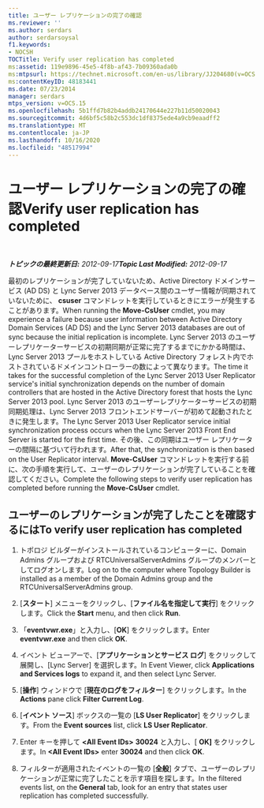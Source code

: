 ```yaml
---
title: ユーザー レプリケーションの完了の確認
ms.reviewer: ''
ms.author: serdars
author: serdarsoysal
f1.keywords:
- NOCSH
TOCTitle: Verify user replication has completed
ms:assetid: 119e9896-45e5-4f8b-af43-7b09360ada0b
ms:mtpsurl: https://technet.microsoft.com/en-us/library/JJ204680(v=OCS.15)
ms:contentKeyID: 48183441
ms.date: 07/23/2014
manager: serdars
mtps_version: v=OCS.15
ms.openlocfilehash: 5b1ffd7b82b4addb24170644e227b11d50020043
ms.sourcegitcommit: 4d6bf5c58b2c553dc1df8375ede4a9cb9eaadff2
ms.translationtype: MT
ms.contentlocale: ja-JP
ms.lasthandoff: 10/16/2020
ms.locfileid: "48517994"
---
```

# <a name="verify-user-replication-has-completed"></a><span data-ttu-id="c6faa-102">ユーザー レプリケーションの完了の確認</span><span class="sxs-lookup"><span data-stu-id="c6faa-102">Verify user replication has completed</span></span>

<div data-xmlns="http://www.w3.org/1999/xhtml">

<div class="topic" data-xmlns="http://www.w3.org/1999/xhtml" data-msxsl="urn:schemas-microsoft-com:xslt" data-cs="https://msdn.microsoft.com/">

<div data-asp="https://msdn2.microsoft.com/asp">



</div>

<div id="mainSection">

<div id="mainBody">

<span> </span>

<span data-ttu-id="c6faa-103">_**トピックの最終更新日:** 2012-09-17_</span><span class="sxs-lookup"><span data-stu-id="c6faa-103">_**Topic Last Modified:** 2012-09-17_</span></span>

<span data-ttu-id="c6faa-104">最初のレプリケーションが完了していないため、Active Directory ドメインサービス (AD DS) と Lync Server 2013 データベース間のユーザー情報が同期されていないために、 **csuser** コマンドレットを実行しているときにエラーが発生することがあります。</span><span class="sxs-lookup"><span data-stu-id="c6faa-104">When running the **Move-CsUser** cmdlet, you may experience a failure because user information between Active Directory Domain Services (AD DS) and the Lync Server 2013 databases are out of sync because the initial replication is incomplete.</span></span> <span data-ttu-id="c6faa-105">Lync Server 2013 のユーザーレプリケーターサービスの初期同期が正常に完了するまでにかかる時間は、Lync Server 2013 プールをホストしている Active Directory フォレスト内でホストされているドメインコントローラーの数によって異なります。</span><span class="sxs-lookup"><span data-stu-id="c6faa-105">The time it takes for the successful completion of the Lync Server 2013 User Replicator service's initial synchronization depends on the number of domain controllers that are hosted in the Active Directory forest that hosts the Lync Server 2013 pool.</span></span> <span data-ttu-id="c6faa-106">Lync Server 2013 のユーザーレプリケーターサービスの初期同期処理は、Lync Server 2013 フロントエンドサーバーが初めて起動されたときに発生します。</span><span class="sxs-lookup"><span data-stu-id="c6faa-106">The Lync Server 2013 User Replicator service initial synchronization process occurs when the Lync Server 2013 Front End Server is started for the first time.</span></span> <span data-ttu-id="c6faa-107">その後、この同期はユーザー レプリケーターの間隔に基づいて行われます。</span><span class="sxs-lookup"><span data-stu-id="c6faa-107">After that, the synchronization is then based on the User Replicator interval.</span></span> <span data-ttu-id="c6faa-108">**Move-CsUser** コマンドレットを実行する前に、次の手順を実行して、ユーザーのレプリケーションが完了していることを確認してください。</span><span class="sxs-lookup"><span data-stu-id="c6faa-108">Complete the following steps to verify user replication has completed before running the **Move-CsUser** cmdlet.</span></span>

<div>

## <a name="to-verify-user-replication-has-completed"></a><span data-ttu-id="c6faa-109">ユーザーのレプリケーションが完了したことを確認するには</span><span class="sxs-lookup"><span data-stu-id="c6faa-109">To verify user replication has completed</span></span>

1.  <span data-ttu-id="c6faa-110">トポロジ ビルダーがインストールされているコンピューターに、Domain Admins グループおよび RTCUniversalServerAdmins グループのメンバーとしてログオンします。</span><span class="sxs-lookup"><span data-stu-id="c6faa-110">Log on to the computer where Topology Builder is installed as a member of the Domain Admins group and the RTCUniversalServerAdmins group.</span></span>

2.  <span data-ttu-id="c6faa-111">[**スタート**] メニューをクリックし、[**ファイル名を指定して実行**] をクリックします。</span><span class="sxs-lookup"><span data-stu-id="c6faa-111">Click the **Start** menu, and then click **Run**.</span></span>

3.  <span data-ttu-id="c6faa-112">「**eventvwr.exe**」と入力し、[**OK**] をクリックします。</span><span class="sxs-lookup"><span data-stu-id="c6faa-112">Enter **eventvwr.exe** and then click **OK**.</span></span>

4.  <span data-ttu-id="c6faa-113">イベント ビューアーで、[**アプリケーションとサービス ログ**] をクリックして展開し、[Lync Server] を選択します。</span><span class="sxs-lookup"><span data-stu-id="c6faa-113">In Event Viewer, click **Applications and Services logs** to expand it, and then select Lync Server.</span></span>

5.  <span data-ttu-id="c6faa-114">[**操作**] ウィンドウで [**現在のログをフィルター**] をクリックします。</span><span class="sxs-lookup"><span data-stu-id="c6faa-114">In the **Actions** pane click **Filter Current Log**.</span></span>

6.  <span data-ttu-id="c6faa-115">[**イベント ソース**] ボックスの一覧の [**LS User Replicator**] をクリックします。</span><span class="sxs-lookup"><span data-stu-id="c6faa-115">From the **Event sources** list, click **LS User Replicator**.</span></span>

7.  <span data-ttu-id="c6faa-116">Enter キーを押して **\<All Event IDs\>** **30024** と入力し、[ **OK]** をクリックします。</span><span class="sxs-lookup"><span data-stu-id="c6faa-116">In **\<All Event IDs\>** enter **30024** and then click **OK**.</span></span>

8.  <span data-ttu-id="c6faa-117">フィルターが適用されたイベントの一覧の [**全般**] タブで、ユーザーのレプリケーションが正常に完了したことを示す項目を探します。</span><span class="sxs-lookup"><span data-stu-id="c6faa-117">In the filtered events list, on the **General** tab, look for an entry that states user replication has completed successfully.</span></span>

</div>

</div>

<span> </span>

</div>

</div>

</div>

